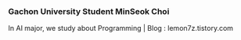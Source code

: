 ### Gachon University Student MinSeok Choi
 
In AI major, we study about Programming | Blog : lemon7z.tistory.com
